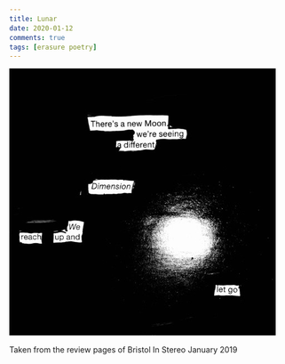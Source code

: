 ```yaml
---
title: Lunar  
date: 2020-01-12 
comments: true  
tags: [erasure poetry]  
---
```


<img src="/assets/images/articles/lunar.jpeg" class="responsive"><br>

Taken from the review pages of Bristol In Stereo January 2019  
